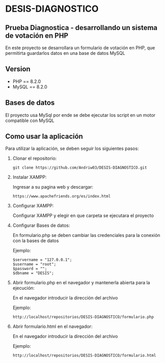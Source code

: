 # DESIS-DIAGNOSTICO 
## Prueba Diagnostica - desarrollando un sistema de votación en PHP

En este proyecto se desarrollara un formulario de votación en PHP, que permitirta guardarlos datos en una base de datos MySQL


## Version

- PHP  == 8.2.0
- MySQL == 8.2.0

## Bases de datos
El proyecto usa MySql por ende se debe ejecutar los script en un motor compatible con MySQL

## Como usar la aplicación
Para utilizar la aplicación, se deben seguir los siguientes pasos:

1. Clonar el repositorio:

    ```
    git clone https://github.com/Andriw03/DESIS-DIAGNOSTICO.git
    ```

2. Instalar XAMPP:

    Ingresar a su pagina web y descargar: 

    ```
    https://www.apachefriends.org/es/index.html
    ```
3. Configurar XAMPP:

    Configurar XAMPP y elegir en que carpeta se ejecutara el proyecto 

4. Configurar Bases de datos:
    
    En formulario.php se deben cambiar las credenciales para la conexión con la bases de datos

    Ejemplo: 
    ```
    $servername = "127.0.0.1";
    $username = "root";
    $password = "";
    $dbname = "DESIS";
    ```
5. Abrir formulario.php en el navegador y mantenerla abierta para la ejecución:

    En el navegador introducir la dirección del archivo 
    
    Ejemplo:
    ```
    http://localhost/repositorios/DESIS-DIAGNOSTICO/formulario.php
    ```
6. Abrir formulario.html en el navegador:

    En el navegador introducir la dirección del archivo 
    
    Ejemplo:
    ```
    http://localhost/repositorios/DESIS-DIAGNOSTICO/formulario.html
    ```
